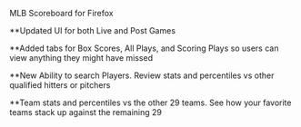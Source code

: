 MLB Scoreboard for Firefox

**Updated UI for both Live and Post Games

**Added tabs for Box Scores, All Plays, and Scoring Plays so users can
view anything they might have missed

**New Ability to search Players. Review stats and percentiles vs other qualified hitters or pitchers

**Team stats and percentiles vs the other 29 teams. See how your favorite teams stack up against the remaining 29
